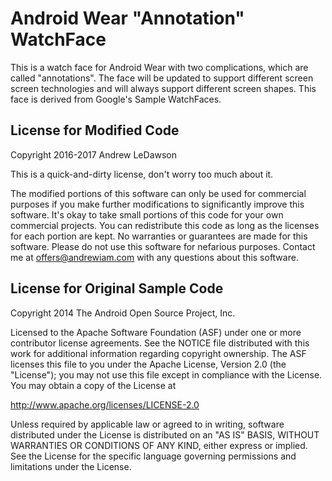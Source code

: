 
Android Wear "Annotation" WatchFace
===================================

This is a watch face for Android Wear with two complications, which are called
"annotations".  The face will be updated to support different screen screen
technologies and will always support different screen shapes.  This face is
derived from Google's Sample WatchFaces.

License for Modified Code
-------

Copyright 2016-2017 Andrew LeDawson

This is a quick-and-dirty license, don't worry too much about it.

The modified portions of this software can only be used for commercial purposes
if you make further modifications to significantly improve this software. It's
okay to take small portions of this code for your own commercial projects. You
can redistribute this code as long as the licenses for each portion are kept.
No warranties or guarantees are made for this software.  Please do not use this
software for nefarious purposes. Contact me at offers@andrewiam.com with any
questions about this software.


License for Original Sample Code
-------

Copyright 2014 The Android Open Source Project, Inc.

Licensed to the Apache Software Foundation (ASF) under one or more contributor
license agreements.  See the NOTICE file distributed with this work for
additional information regarding copyright ownership.  The ASF licenses this
file to you under the Apache License, Version 2.0 (the "License"); you may not
use this file except in compliance with the License.  You may obtain a copy of
the License at

http://www.apache.org/licenses/LICENSE-2.0

Unless required by applicable law or agreed to in writing, software
distributed under the License is distributed on an "AS IS" BASIS, WITHOUT
WARRANTIES OR CONDITIONS OF ANY KIND, either express or implied.  See the
License for the specific language governing permissions and limitations under
the License.